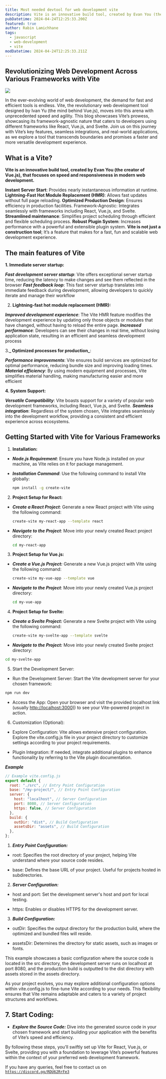 ```yaml
---
title: Most needed devtool for web development vite
description: Vite is an innovative build tool, created by Evan You (the creator of Vue.js), that focuses on speed and responsiveness in modern web development.
pubDatetime: 2024-04-24T12:25:33.200Z
featured: true
author: Rabin Lamichhane
tags:
  - javascript
  - web-development
  - vite
modDatetime: 2024-04-24T12:25:33.211Z
---
```


## Revolutionizing Web Development Across Various Frameworks with Vite

![](https://cdn-images-1.medium.com/max/2000/0*eTjZ30edPU9xq1c9.png)

In the ever-evolving world of web development, the demand for fast and efficient tools is endless. Vite, the revolutionary web development tool designed by Ivan Yu (the mind behind Vue.js), moves into this arena with unprecedented speed and agility. This blog showcases Vite’s prowess, showcasing its framework-agnostic nature that caters to developers using different frameworks like React, Vue.js, and Svelte. Join us on this journey with Vite’s key features, seamless integrations, and real-world applications, as we explore a tool that transcends boundaries and promises a faster and more versatile development experience.

## **What is a Vite?**

**Vite is an innovative build tool, created by Evan You (the creator of Vue.js), that focuses on speed and responsiveness in modern web development.**

**Instant Server Start**: Provides nearly instantaneous information at runtime.
**Lightning-Fast Hot Module Replacement (HMR)**: Allows fast updates without full page reloading.
**Optimized Production Design**: Ensures efficiency in production facilities.
Framework-Agnostic: Integrates seamlessly with frameworks including React, Vue.js, and Svelte.
**Streamlined maintenance**: Simplifies project scheduling through efficient and flexible scheduling process.
**Robust Plugin System**: Increases performance with a powerful and extensible plugin system.
**Vite is not just a construction tool**; It’s a feature that makes for a fast, fun and scalable web development experience.

## The main features of Vite

**1. Immediate server startup:**

**_Fast development server startup_**: Vite offers exceptional server startup time, reducing the latency to make changes and see them reflected in the browser
**_Fast feedback loop_**: This fast server startup translates into immediate feedback during development, allowing developers to quickly iterate and manage their workflow

2. **Lightning-fast hot module replacement (HMR):**

**_Improved development experience_**: The Vite HMR feature modifies the development experience by updating only those objects or modules that have changed, without having to reload the entire page.
**_Increased performance_**: Developers can see their changes in real time, without losing application state, resulting in an efficient and seamless development process

3.**_ Optimized processes for production_**:

**_Performance improvements_**: Vite ensures build services are optimized for optimal performance, reducing bundle size and improving loading times.
**_Material efficiency_**: By using modern equipment and processes, Vite simplifies material handling, making manufacturing easier and more efficient

**4. System Support:**

**_Versatile Compatibility_**: Vite boasts support for a variety of popular web development frameworks, including React, Vue.js, and Svelte.
**_Seamless integration_**: Regardless of the system chosen, Vite integrates seamlessly into the development workflow, providing a consistent and efficient experience across ecosystems.

## Getting Started with Vite for Various Frameworks

1. **Installation:**

- **_Node.js Requirement_**: Ensure you have Node.js installed on your machine, as Vite relies on it for package management.

- **_Installation Command_**: Use the following command to install Vite globally:

  ```bash
  npm install -g create-vite
  ```

2. **Project Setup for React:**

- **_Create a React Project_**: Generate a new React project with Vite using the following command:

  ```bash
  create-vite my-react-app --template react

  ```

- **_Navigate to the Project_**: Move into your newly created React project directory:

  ```bash
  cd my-react-app
  ```

3. **Project Setup for Vue.js:**

- **_Create a Vue.js Project:_** Generate a new Vue.js project with Vite using the following command:

  ```bash
  create-vite my-vue-app --template vue

  ```

- **_Navigate to the Project_**: Move into your newly created Vue.js project directory:

  ```bash
  cd my-vue-app
  ```

4. **Project Setup for Svelte:**

- **_Create a Svelte Project:_** Generate a new Svelte project with Vite using the following command:

  ```bash
  create-vite my-svelte-app --template svelte

  ```

- **_Navigate to the Project:_** Move into your newly created Svelte project directory:

```bash
cd my-svelte-app
```

5. Start the Development Server:

- Run the Development Server: Start the Vite development server for your chosen framework:

```bash
npm run dev
```

- Access the App: Open your browser and visit the provided localhost link (usually [http://localhost:3000)](http://localhost:3000)) to see your Vite-powered project in action.

6. Customization (Optional):

- Explore Configuration: Vite allows extensive project configuration. Explore the vite.config.js file in your project directory to customize settings according to your project requirements.

- Plugin Integration: If needed, integrate additional plugins to enhance functionality by referring to the Vite plugin documentation.

**_Example_**

```javascript
// Example vite.config.js
export default {
  root: "./src", // Entry Point Configuration
  base: "/my-project/", // Entry Point Configuration
  server: {
    host: "localhost", // Server Configuration
    port: 8080, // Server Configuration
    https: false, // Server Configuration
  },
  build: {
    outDir: "dist", // Build Configuration
    assetsDir: "assets", // Build Configuration
  },
};
```

1. **_Entry Point Configuration:_**

- root: Specifies the root directory of your project, helping Vite understand where your source code resides.

- base: Defines the base URL of your project. Useful for projects hosted in subdirectories.

2. **_Server Configuration:_**

- host and port: Set the development server's host and port for local testing.

- https: Enables or disables HTTPS for the development server.

3. **_Build Configuration:_**

- outDir: Specifies the output directory for the production build, where the optimized and bundled files will reside.

- assetsDir: Determines the directory for static assets, such as images or fonts.

This example showcases a basic configuration where the source code is located in the src directory, the development server runs on localhost at port 8080, and the production build is outputted to the dist directory with assets stored in the assets directory.

As your project evolves, you may explore additional configuration options within vite.config.js to fine-tune Vite according to your needs. This flexibility ensures that Vite remains adaptable and caters to a variety of project structures and workflows.

## **7. Start Coding:**

- **_Explore the Source Code:_** Dive into the generated source code in your chosen framework and start building your application with the benefits of Vite’s speed and efficiency.

By following these steps, you’ll swiftly set up Vite for React, Vue.js, or Svelte, providing you with a foundation to leverage Vite’s powerful features within the context of your preferred web development framework.

If you have any queries, feel free to contact us on [`https://discord.gg/RDU62RrFe3`](https://discord.gg/RDU62RrFe3)
